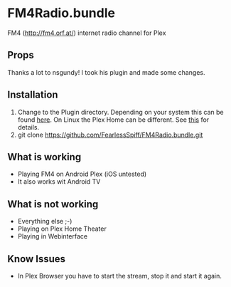 FM4Radio.bundle
===============

FM4 (http://fm4.orf.at/) internet radio channel for Plex

Props
-----
Thanks a lot to nsgundy! I took his plugin and made some changes.




Installation
------------
1. Change to the Plugin directory. Depending on your system this can be found [here]. On Linux the Plex Home can be different. See [this] for details.
2. git clone https://github.com/FearlessSpiff/FM4Radio.bundle.git


What is working
---------------
* Playing FM4 on Android Plex (iOS untested)
* It also works wit Android TV

What is not working
-------------------
* Everything else ;-)
* Playing on Plex Home Theater
* Playing in Webinterface

Know Issues
-----------
* In Plex Browser you have to start the stream, stop it and start it again.


[here]: https://support.plex.tv/hc/en-us/articles/201106098-How-do-I-find-the-Plug-Ins-folder-
[this]: https://support.plex.tv/hc/en-us/articles/200250417-Plex-Media-Server-Log-Files
